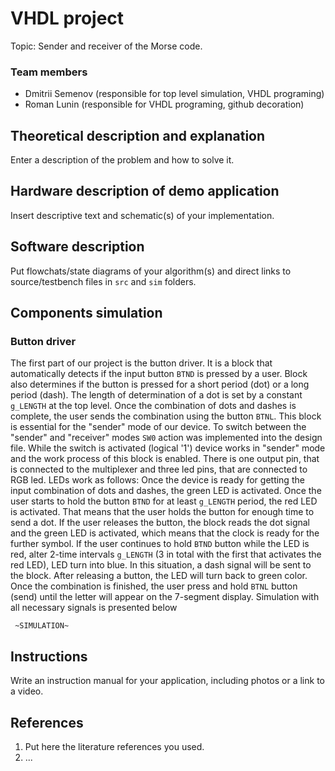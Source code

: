 # VHDL project

Topic: Sender and receiver of the Morse code.

### Team members

* Dmitrii Semenov (responsible for top level simulation, VHDL programing)
* Roman Lunin (responsible for VHDL programing, github decoration)

## Theoretical description and explanation

Enter a description of the problem and how to solve it.

## Hardware description of demo application

Insert descriptive text and schematic(s) of your implementation.

## Software description

Put flowchats/state diagrams of your algorithm(s) and direct links to source/testbench files in `src` and `sim` folders. 

## Components simulation

### Button driver
The first part of our project is the button driver. It is a block that automatically detects if the input button `BTND` is pressed by a user. Block also determines if the button is pressed for a short period (dot) or a long period (dash). The length of determination of a dot is set by a constant `g_LENGTH` at the top level. Once the combination of dots and dashes is complete, the user sends the combination using the button `BTNL`. This block is essential for the "sender" mode of our device. To switch between the "sender" and "receiver" modes `SW0` action was implemented into the design file. While the switch is activated (logical '1') device works in "sender" mode and the work process of this block is enabled. There is one output pin, that is connected to the multiplexer and three led pins, that are connected to RGB led. LEDs work as follows: Once the device is ready for getting the input combination of dots and dashes, the green LED is activated. Once the user starts to hold the button `BTND` for at least `g_LENGTH` period, the red LED is activated. That means that the user holds the button for enough time to send a dot. If the user releases the button, the block reads the dot signal and the green LED is activated, which means that the clock is ready for the further symbol. If the user continues to hold `BTND` button while the LED is red, alter 2-time intervals `g_LENGTH` (3 in total with the first that activates the red LED), LED turn into blue. In this situation, a dash signal will be sent to the block. After releasing a button, the LED will turn back to green color. Once the combination is finished, the user press and hold `BTNL` button (send) until the letter will appear on the 7-segment display. Simulation with all necessary signals is presented below

     ~SIMULATION~

## Instructions

Write an instruction manual for your application, including photos or a link to a video.

## References

1. Put here the literature references you used.
2. ...
